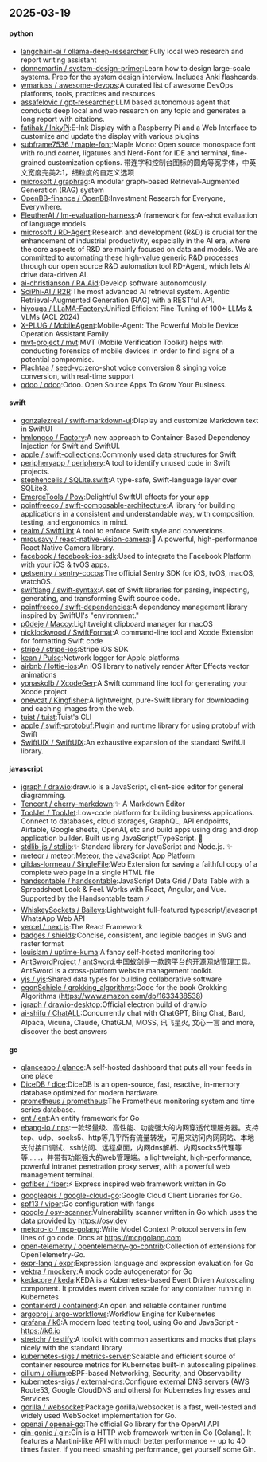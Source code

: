## 2025-03-19

#### python
* [langchain-ai / ollama-deep-researcher](https://github.com/langchain-ai/ollama-deep-researcher):Fully local web research and report writing assistant
* [donnemartin / system-design-primer](https://github.com/donnemartin/system-design-primer):Learn how to design large-scale systems. Prep for the system design interview. Includes Anki flashcards.
* [wmariuss / awesome-devops](https://github.com/wmariuss/awesome-devops):A curated list of awesome DevOps platforms, tools, practices and resources
* [assafelovic / gpt-researcher](https://github.com/assafelovic/gpt-researcher):LLM based autonomous agent that conducts deep local and web research on any topic and generates a long report with citations.
* [fatihak / InkyPi](https://github.com/fatihak/InkyPi):E-Ink Display with a Raspberry Pi and a Web Interface to customize and update the display with various plugins
* [subframe7536 / maple-font](https://github.com/subframe7536/maple-font):Maple Mono: Open source monospace font with round corner, ligatures and Nerd-Font for IDE and terminal, fine-grained customization options. 带连字和控制台图标的圆角等宽字体，中英文宽度完美2:1，细粒度的自定义选项
* [microsoft / graphrag](https://github.com/microsoft/graphrag):A modular graph-based Retrieval-Augmented Generation (RAG) system
* [OpenBB-finance / OpenBB](https://github.com/OpenBB-finance/OpenBB):Investment Research for Everyone, Everywhere.
* [EleutherAI / lm-evaluation-harness](https://github.com/EleutherAI/lm-evaluation-harness):A framework for few-shot evaluation of language models.
* [microsoft / RD-Agent](https://github.com/microsoft/RD-Agent):Research and development (R&D) is crucial for the enhancement of industrial productivity, especially in the AI era, where the core aspects of R&D are mainly focused on data and models. We are committed to automating these high-value generic R&D processes through our open source R&D automation tool RD-Agent, which lets AI drive data-driven AI.
* [ai-christianson / RA.Aid](https://github.com/ai-christianson/RA.Aid):Develop software autonomously.
* [SciPhi-AI / R2R](https://github.com/SciPhi-AI/R2R):The most advanced AI retrieval system. Agentic Retrieval-Augmented Generation (RAG) with a RESTful API.
* [hiyouga / LLaMA-Factory](https://github.com/hiyouga/LLaMA-Factory):Unified Efficient Fine-Tuning of 100+ LLMs & VLMs (ACL 2024)
* [X-PLUG / MobileAgent](https://github.com/X-PLUG/MobileAgent):Mobile-Agent: The Powerful Mobile Device Operation Assistant Family
* [mvt-project / mvt](https://github.com/mvt-project/mvt):MVT (Mobile Verification Toolkit) helps with conducting forensics of mobile devices in order to find signs of a potential compromise.
* [Plachtaa / seed-vc](https://github.com/Plachtaa/seed-vc):zero-shot voice conversion & singing voice conversion, with real-time support
* [odoo / odoo](https://github.com/odoo/odoo):Odoo. Open Source Apps To Grow Your Business.

#### swift
* [gonzalezreal / swift-markdown-ui](https://github.com/gonzalezreal/swift-markdown-ui):Display and customize Markdown text in SwiftUI
* [hmlongco / Factory](https://github.com/hmlongco/Factory):A new approach to Container-Based Dependency Injection for Swift and SwiftUI.
* [apple / swift-collections](https://github.com/apple/swift-collections):Commonly used data structures for Swift
* [peripheryapp / periphery](https://github.com/peripheryapp/periphery):A tool to identify unused code in Swift projects.
* [stephencelis / SQLite.swift](https://github.com/stephencelis/SQLite.swift):A type-safe, Swift-language layer over SQLite3.
* [EmergeTools / Pow](https://github.com/EmergeTools/Pow):Delightful SwiftUI effects for your app
* [pointfreeco / swift-composable-architecture](https://github.com/pointfreeco/swift-composable-architecture):A library for building applications in a consistent and understandable way, with composition, testing, and ergonomics in mind.
* [realm / SwiftLint](https://github.com/realm/SwiftLint):A tool to enforce Swift style and conventions.
* [mrousavy / react-native-vision-camera](https://github.com/mrousavy/react-native-vision-camera):📸 A powerful, high-performance React Native Camera library.
* [facebook / facebook-ios-sdk](https://github.com/facebook/facebook-ios-sdk):Used to integrate the Facebook Platform with your iOS & tvOS apps.
* [getsentry / sentry-cocoa](https://github.com/getsentry/sentry-cocoa):The official Sentry SDK for iOS, tvOS, macOS, watchOS.
* [swiftlang / swift-syntax](https://github.com/swiftlang/swift-syntax):A set of Swift libraries for parsing, inspecting, generating, and transforming Swift source code.
* [pointfreeco / swift-dependencies](https://github.com/pointfreeco/swift-dependencies):A dependency management library inspired by SwiftUI's "environment."
* [p0deje / Maccy](https://github.com/p0deje/Maccy):Lightweight clipboard manager for macOS
* [nicklockwood / SwiftFormat](https://github.com/nicklockwood/SwiftFormat):A command-line tool and Xcode Extension for formatting Swift code
* [stripe / stripe-ios](https://github.com/stripe/stripe-ios):Stripe iOS SDK
* [kean / Pulse](https://github.com/kean/Pulse):Network logger for Apple platforms
* [airbnb / lottie-ios](https://github.com/airbnb/lottie-ios):An iOS library to natively render After Effects vector animations
* [yonaskolb / XcodeGen](https://github.com/yonaskolb/XcodeGen):A Swift command line tool for generating your Xcode project
* [onevcat / Kingfisher](https://github.com/onevcat/Kingfisher):A lightweight, pure-Swift library for downloading and caching images from the web.
* [tuist / tuist](https://github.com/tuist/tuist):Tuist's CLI
* [apple / swift-protobuf](https://github.com/apple/swift-protobuf):Plugin and runtime library for using protobuf with Swift
* [SwiftUIX / SwiftUIX](https://github.com/SwiftUIX/SwiftUIX):An exhaustive expansion of the standard SwiftUI library.

#### javascript
* [jgraph / drawio](https://github.com/jgraph/drawio):draw.io is a JavaScript, client-side editor for general diagramming.
* [Tencent / cherry-markdown](https://github.com/Tencent/cherry-markdown):✨ A Markdown Editor
* [ToolJet / ToolJet](https://github.com/ToolJet/ToolJet):Low-code platform for building business applications. Connect to databases, cloud storages, GraphQL, API endpoints, Airtable, Google sheets, OpenAI, etc and build apps using drag and drop application builder. Built using JavaScript/TypeScript. 🚀
* [stdlib-js / stdlib](https://github.com/stdlib-js/stdlib):✨ Standard library for JavaScript and Node.js. ✨
* [meteor / meteor](https://github.com/meteor/meteor):Meteor, the JavaScript App Platform
* [gildas-lormeau / SingleFile](https://github.com/gildas-lormeau/SingleFile):Web Extension for saving a faithful copy of a complete web page in a single HTML file
* [handsontable / handsontable](https://github.com/handsontable/handsontable):JavaScript Data Grid / Data Table with a Spreadsheet Look & Feel. Works with React, Angular, and Vue. Supported by the Handsontable team ⚡
* [WhiskeySockets / Baileys](https://github.com/WhiskeySockets/Baileys):Lightweight full-featured typescript/javascript WhatsApp Web API
* [vercel / next.js](https://github.com/vercel/next.js):The React Framework
* [badges / shields](https://github.com/badges/shields):Concise, consistent, and legible badges in SVG and raster format
* [louislam / uptime-kuma](https://github.com/louislam/uptime-kuma):A fancy self-hosted monitoring tool
* [AntSwordProject / antSword](https://github.com/AntSwordProject/antSword):中国蚁剑是一款跨平台的开源网站管理工具。AntSword is a cross-platform website management toolkit.
* [yjs / yjs](https://github.com/yjs/yjs):Shared data types for building collaborative software
* [egonSchiele / grokking_algorithms](https://github.com/egonSchiele/grokking_algorithms):Code for the book Grokking Algorithms (https://www.amazon.com/dp/1633438538)
* [jgraph / drawio-desktop](https://github.com/jgraph/drawio-desktop):Official electron build of draw.io
* [ai-shifu / ChatALL](https://github.com/ai-shifu/ChatALL):Concurrently chat with ChatGPT, Bing Chat, Bard, Alpaca, Vicuna, Claude, ChatGLM, MOSS, 讯飞星火, 文心一言 and more, discover the best answers

#### go
* [glanceapp / glance](https://github.com/glanceapp/glance):A self-hosted dashboard that puts all your feeds in one place
* [DiceDB / dice](https://github.com/DiceDB/dice):DiceDB is an open-source, fast, reactive, in-memory database optimized for modern hardware.
* [prometheus / prometheus](https://github.com/prometheus/prometheus):The Prometheus monitoring system and time series database.
* [ent / ent](https://github.com/ent/ent):An entity framework for Go
* [ehang-io / nps](https://github.com/ehang-io/nps):一款轻量级、高性能、功能强大的内网穿透代理服务器。支持tcp、udp、socks5、http等几乎所有流量转发，可用来访问内网网站、本地支付接口调试、ssh访问、远程桌面，内网dns解析、内网socks5代理等等……，并带有功能强大的web管理端。a lightweight, high-performance, powerful intranet penetration proxy server, with a powerful web management terminal.
* [gofiber / fiber](https://github.com/gofiber/fiber):⚡️ Express inspired web framework written in Go
* [googleapis / google-cloud-go](https://github.com/googleapis/google-cloud-go):Google Cloud Client Libraries for Go.
* [spf13 / viper](https://github.com/spf13/viper):Go configuration with fangs
* [google / osv-scanner](https://github.com/google/osv-scanner):Vulnerability scanner written in Go which uses the data provided by https://osv.dev
* [metoro-io / mcp-golang](https://github.com/metoro-io/mcp-golang):Write Model Context Protocol servers in few lines of go code. Docs at https://mcpgolang.com
* [open-telemetry / opentelemetry-go-contrib](https://github.com/open-telemetry/opentelemetry-go-contrib):Collection of extensions for OpenTelemetry-Go.
* [expr-lang / expr](https://github.com/expr-lang/expr):Expression language and expression evaluation for Go
* [vektra / mockery](https://github.com/vektra/mockery):A mock code autogenerator for Go
* [kedacore / keda](https://github.com/kedacore/keda):KEDA is a Kubernetes-based Event Driven Autoscaling component. It provides event driven scale for any container running in Kubernetes
* [containerd / containerd](https://github.com/containerd/containerd):An open and reliable container runtime
* [argoproj / argo-workflows](https://github.com/argoproj/argo-workflows):Workflow Engine for Kubernetes
* [grafana / k6](https://github.com/grafana/k6):A modern load testing tool, using Go and JavaScript - https://k6.io
* [stretchr / testify](https://github.com/stretchr/testify):A toolkit with common assertions and mocks that plays nicely with the standard library
* [kubernetes-sigs / metrics-server](https://github.com/kubernetes-sigs/metrics-server):Scalable and efficient source of container resource metrics for Kubernetes built-in autoscaling pipelines.
* [cilium / cilium](https://github.com/cilium/cilium):eBPF-based Networking, Security, and Observability
* [kubernetes-sigs / external-dns](https://github.com/kubernetes-sigs/external-dns):Configure external DNS servers (AWS Route53, Google CloudDNS and others) for Kubernetes Ingresses and Services
* [gorilla / websocket](https://github.com/gorilla/websocket):Package gorilla/websocket is a fast, well-tested and widely used WebSocket implementation for Go.
* [openai / openai-go](https://github.com/openai/openai-go):The official Go library for the OpenAI API
* [gin-gonic / gin](https://github.com/gin-gonic/gin):Gin is a HTTP web framework written in Go (Golang). It features a Martini-like API with much better performance -- up to 40 times faster. If you need smashing performance, get yourself some Gin.
